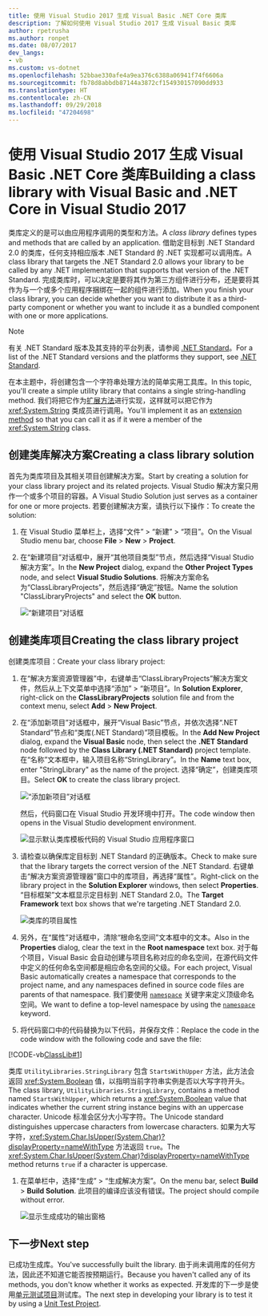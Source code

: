 ```yaml
---
title: 使用 Visual Studio 2017 生成 Visual Basic .NET Core 类库
description: 了解如何使用 Visual Studio 2017 生成 Visual Basic 类库
author: rpetrusha
ms.author: ronpet
ms.date: 08/07/2017
dev_langs:
- vb
ms.custom: vs-dotnet
ms.openlocfilehash: 52bbae330afe4a9ea376c6388a06941f74f6606a
ms.sourcegitcommit: fb78d8abbdb87144a3872cf154930157090dd933
ms.translationtype: HT
ms.contentlocale: zh-CN
ms.lasthandoff: 09/29/2018
ms.locfileid: "47204698"
---
```

# <a name="building-a-class-library-with-visual-basic-and-net-core-in-visual-studio-2017"></a><span data-ttu-id="a42cb-103">使用 Visual Studio 2017 生成 Visual Basic .NET Core 类库</span><span class="sxs-lookup"><span data-stu-id="a42cb-103">Building a class library with Visual Basic and .NET Core in Visual Studio 2017</span></span>

<span data-ttu-id="a42cb-104">类库定义的是可以由应用程序调用的类型和方法。</span><span class="sxs-lookup"><span data-stu-id="a42cb-104">A *class library* defines types and methods that are called by an application.</span></span> <span data-ttu-id="a42cb-105">借助定目标到 .NET Standard 2.0 的类库，任何支持相应版本 .NET Standard 的 .NET 实现都可以调用库。</span><span class="sxs-lookup"><span data-stu-id="a42cb-105">A class library that targets the .NET Standard 2.0 allows your library to be called by any .NET implementation that supports that version of the .NET Standard.</span></span> <span data-ttu-id="a42cb-106">完成类库时，可以决定是要将其作为第三方组件进行分布，还是要将其作为与一个或多个应用程序捆绑在一起的组件进行添加。</span><span class="sxs-lookup"><span data-stu-id="a42cb-106">When you finish your class library, you can decide whether you want to distribute it as a third-party component or whether you want to include it as a bundled component with one or more applications.</span></span>

> [!NOTE]
> <span data-ttu-id="a42cb-107">有关 .NET Standard 版本及其支持的平台列表，请参阅 [.NET Standard](../../standard/net-standard.md)。</span><span class="sxs-lookup"><span data-stu-id="a42cb-107">For a list of the .NET Standard versions and the platforms they support, see [.NET Standard](../../standard/net-standard.md).</span></span>

<span data-ttu-id="a42cb-108">在本主题中，将创建包含一个字符串处理方法的简单实用工具库。</span><span class="sxs-lookup"><span data-stu-id="a42cb-108">In this topic, you'll create a simple utility library that contains a single string-handling method.</span></span> <span data-ttu-id="a42cb-109">我们将把它作为[扩展方法](../../visual-basic/programming-guide/language-features/procedures/extension-methods.md)进行实现，这样就可以把它作为 <xref:System.String> 类成员进行调用。</span><span class="sxs-lookup"><span data-stu-id="a42cb-109">You'll implement it as an [extension method](../../visual-basic/programming-guide/language-features/procedures/extension-methods.md) so that you can call it as if it were a member of the <xref:System.String> class.</span></span>

## <a name="creating-a-class-library-solution"></a><span data-ttu-id="a42cb-110">创建类库解决方案</span><span class="sxs-lookup"><span data-stu-id="a42cb-110">Creating a class library solution</span></span>

<span data-ttu-id="a42cb-111">首先为类库项目及其相关项目创建解决方案。</span><span class="sxs-lookup"><span data-stu-id="a42cb-111">Start by creating a solution for your class library project and its related projects.</span></span> <span data-ttu-id="a42cb-112">Visual Studio 解决方案只用作一个或多个项目的容器。</span><span class="sxs-lookup"><span data-stu-id="a42cb-112">A Visual Studio Solution just serves as a container for one or more projects.</span></span> <span data-ttu-id="a42cb-113">若要创建解决方案，请执行以下操作：</span><span class="sxs-lookup"><span data-stu-id="a42cb-113">To create the solution:</span></span>

1. <span data-ttu-id="a42cb-114">在 Visual Studio 菜单栏上，选择“文件” > “新建” > “项目”。</span><span class="sxs-lookup"><span data-stu-id="a42cb-114">On the Visual Studio menu bar, choose **File** > **New** > **Project**.</span></span>

1. <span data-ttu-id="a42cb-115">在“新建项目”对话框中，展开“其他项目类型”节点，然后选择“Visual Studio 解决方案”。</span><span class="sxs-lookup"><span data-stu-id="a42cb-115">In the **New Project** dialog, expand the **Other Project Types** node, and select **Visual Studio Solutions**.</span></span> <span data-ttu-id="a42cb-116">将解决方案命名为“ClassLibraryProjects”，然后选择“确定”按钮。</span><span class="sxs-lookup"><span data-stu-id="a42cb-116">Name the solution "ClassLibraryProjects" and select the **OK** button.</span></span>

   ![“新建项目”对话框](./media/library-with-visual-studio/newproject.png)

## <a name="creating-the-class-library-project"></a><span data-ttu-id="a42cb-118">创建类库项目</span><span class="sxs-lookup"><span data-stu-id="a42cb-118">Creating the class library project</span></span>

<span data-ttu-id="a42cb-119">创建类库项目：</span><span class="sxs-lookup"><span data-stu-id="a42cb-119">Create your class library project:</span></span>

1. <span data-ttu-id="a42cb-120">在“解决方案资源管理器”中，右键单击“ClassLibraryProjects”解决方案文件，然后从上下文菜单中选择“添加” > “新项目”。</span><span class="sxs-lookup"><span data-stu-id="a42cb-120">In **Solution Explorer**, right-click on the **ClassLibraryProjects** solution file and from the context menu, select **Add** > **New Project**.</span></span>

1. <span data-ttu-id="a42cb-121">在“添加新项目”对话框中，展开“Visual Basic”节点，并依次选择“.NET Standard”节点和“类库(.NET Standard)”项目模板。</span><span class="sxs-lookup"><span data-stu-id="a42cb-121">In the **Add New Project** dialog, expand the **Visual Basic** node, then select the **.NET Standard** node followed by the **Class Library (.NET Standard)** project template.</span></span> <span data-ttu-id="a42cb-122">在“名称”文本框中，输入项目名称“StringLibrary”。</span><span class="sxs-lookup"><span data-stu-id="a42cb-122">In the **Name** text box, enter "StringLibrary" as the name of the project.</span></span> <span data-ttu-id="a42cb-123">选择“确定”，创建类库项目。</span><span class="sxs-lookup"><span data-stu-id="a42cb-123">Select **OK** to create the class library project.</span></span>

   ![“添加新项目”对话框](./media/vb-library-with-visual-studio/libproject.png)

   <span data-ttu-id="a42cb-125">然后，代码窗口在 Visual Studio 开发环境中打开。</span><span class="sxs-lookup"><span data-stu-id="a42cb-125">The code window then opens in the Visual Studio development environment.</span></span> 
 
   ![显示默认类库模板代码的 Visual Studio 应用程序窗口](./media/vb-library-with-visual-studio/stringlibrary.png)

1. <span data-ttu-id="a42cb-127">请检查以确保库定目标到 .NET Standard 的正确版本。</span><span class="sxs-lookup"><span data-stu-id="a42cb-127">Check to make sure that the library targets the correct version of the .NET Standard.</span></span> <span data-ttu-id="a42cb-128">右键单击“解决方案资源管理器”窗口中的库项目，再选择“属性”。</span><span class="sxs-lookup"><span data-stu-id="a42cb-128">Right-click on the library project in the **Solution Explorer** windows, then select **Properties**.</span></span> <span data-ttu-id="a42cb-129">“目标框架”文本框显示定目标到 .NET Standard 2.0。</span><span class="sxs-lookup"><span data-stu-id="a42cb-129">The **Target Framework** text box shows that we're targeting .NET Standard 2.0.</span></span>

   ![类库的项目属性](./media/library-with-visual-studio/properties.png)

1. <span data-ttu-id="a42cb-131">另外，在“属性”对话框中，清除“根命名空间”文本框中的文本。</span><span class="sxs-lookup"><span data-stu-id="a42cb-131">Also in the **Properties** dialog, clear the text in the **Root namespace** text box.</span></span> <span data-ttu-id="a42cb-132">对于每个项目，Visual Basic 会自动创建与项目名称对应的命名空间，在源代码文件中定义的任何命名空间都是相应命名空间的父级。</span><span class="sxs-lookup"><span data-stu-id="a42cb-132">For each project, Visual Basic automatically creates a namespace that corresponds to the project name, and any namespaces defined in source code files are parents of that namespace.</span></span> <span data-ttu-id="a42cb-133">我们要使用 [`namespace`](../../visual-basic/language-reference/statements/namespace-statement.md) 关键字来定义顶级命名空间。</span><span class="sxs-lookup"><span data-stu-id="a42cb-133">We want to define a top-level namespace by using the [`namespace`](../../visual-basic/language-reference/statements/namespace-statement.md) keyword.</span></span>
  
1. <span data-ttu-id="a42cb-134">将代码窗口中的代码替换为以下代码，并保存文件：</span><span class="sxs-lookup"><span data-stu-id="a42cb-134">Replace the code in the code window with the following code and save the file:</span></span>

  [!CODE-vb[ClassLib#1](../../../samples/snippets/core/tutorials/vb-library-with-visual-studio/stringlibrary.vb)]

   <span data-ttu-id="a42cb-135">类库 `UtilityLibraries.StringLibrary` 包含 `StartsWithUpper` 方法，此方法会返回 <xref:System.Boolean> 值，以指明当前字符串实例是否以大写字符开头。</span><span class="sxs-lookup"><span data-stu-id="a42cb-135">The class library, `UtilityLibraries.StringLibrary`, contains a method named `StartsWithUpper`, which returns a <xref:System.Boolean> value that indicates whether the current string instance begins with an uppercase character.</span></span> <span data-ttu-id="a42cb-136">Unicode 标准会区分大小写字符。</span><span class="sxs-lookup"><span data-stu-id="a42cb-136">The Unicode standard distinguishes uppercase characters from lowercase characters.</span></span> <span data-ttu-id="a42cb-137">如果为大写字符，<xref:System.Char.IsUpper(System.Char)?displayProperty=nameWithType> 方法返回 `true`。</span><span class="sxs-lookup"><span data-stu-id="a42cb-137">The <xref:System.Char.IsUpper(System.Char)?displayProperty=nameWithType> method returns `true` if a character is uppercase.</span></span>

1. <span data-ttu-id="a42cb-138">在菜单栏中，选择“生成” > “生成解决方案”。</span><span class="sxs-lookup"><span data-stu-id="a42cb-138">On the menu bar, select **Build** > **Build Solution**.</span></span> <span data-ttu-id="a42cb-139">此项目的编译应该没有错误。</span><span class="sxs-lookup"><span data-stu-id="a42cb-139">The project should compile without error.</span></span>

   ![显示生成成功的输出窗格](./media/library-with-visual-studio/buildsucceeds.png)



## <a name="next-step"></a><span data-ttu-id="a42cb-141">下一步</span><span class="sxs-lookup"><span data-stu-id="a42cb-141">Next step</span></span>

<span data-ttu-id="a42cb-142">已成功生成库。</span><span class="sxs-lookup"><span data-stu-id="a42cb-142">You've successfully built the library.</span></span> <span data-ttu-id="a42cb-143">由于尚未调用库的任何方法，因此还不知道它能否按预期运行。</span><span class="sxs-lookup"><span data-stu-id="a42cb-143">Because you haven't called any of its methods, you don't know whether it works as expected.</span></span> <span data-ttu-id="a42cb-144">开发库的下一步是使用[单元测试项目](testing-library-with-visual-studio.md)测试库。</span><span class="sxs-lookup"><span data-stu-id="a42cb-144">The next step in developing your library is to test it by using a [Unit Test Project](testing-library-with-visual-studio.md).</span></span>
